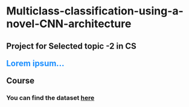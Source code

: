 # Multiclass-classification-using-a-novel-CNN-architecture
## Project for Selected topic -2 in CS <p style="color:DodgerBlue;">Lorem ipsum...</p> Course
### You can find the dataset <a href="https://drive.google.com/drive/folders/1F2jmLwFdt_mHFAAw6DpxdPVIkAyYxoZt?usp=sharing">here</a>
